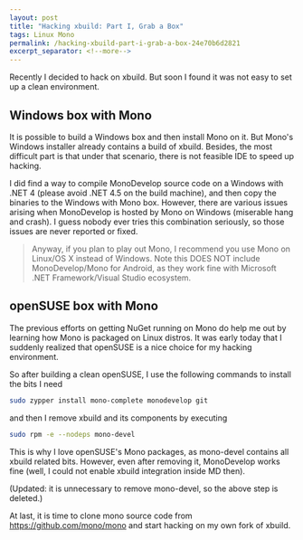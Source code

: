 ```yaml
---
layout: post
title: "Hacking xbuild: Part I, Grab a Box"
tags: Linux Mono
permalink: /hacking-xbuild-part-i-grab-a-box-24e70b6d2821
excerpt_separator: <!--more-->
---
```

Recently I decided to hack on xbuild. But soon I found it was not easy to set up a clean environment.
<!--more-->

## Windows box with Mono
It is possible to build a Windows box and then install Mono on it. But Mono's Windows installer already contains a build of xbuild. Besides, the most difficult part is that under that scenario, there is not feasible IDE to speed up hacking.

I did find a way to compile MonoDevelop source code on a Windows with .NET 4 (please avoid .NET 4.5 on the build machine), and then copy the binaries to the Windows with Mono box. However, there are various issues arising when MonoDevelop is hosted by Mono on Windows (miserable hang and crash). I guess nobody ever tries this combination seriously, so those issues are never reported or fixed.

> Anyway, if you plan to play out Mono, I recommend you use Mono on Linux/OS X instead of Windows. Note this DOES NOT include MonoDevelop/Mono for Android, as they work fine with Microsoft .NET Framework/Visual Studio ecosystem.

## openSUSE box with Mono
The previous efforts on getting NuGet running on Mono do help me out by learning how Mono is packaged on Linux distros. It was early today that I suddenly realized that openSUSE is a nice choice for my hacking environment.

So after building a clean openSUSE, I use the following commands to install the bits I need

``` bash
sudo zypper install mono-complete monodevelop git
```

and then I remove xbuild and its components by executing

``` bash
sudo rpm -e --nodeps mono-devel
```

This is why I love openSUSE's Mono packages, as mono-devel contains all xbuild related bits. However, even after removing it, MonoDevelop works fine (well, I could not enable xbuild integration inside MD then).

(Updated: it is unnecessary to remove mono-devel, so the above step is deleted.)

At last, it is time to clone mono source code from https://github.com/mono/mono and start hacking on my own fork of xbuild.
